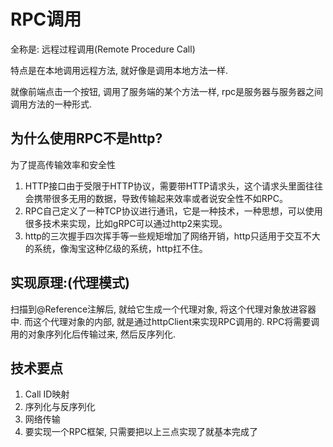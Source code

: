 <!--
Created: Mon May 25 2020 21:42:58 GMT+0800 (China Standard Time)
Modified: Mon May 25 2020 21:55:45 GMT+0800 (China Standard Time)
-->

# RPC调用

全称是: 远程过程调用(Remote Procedure Call)

特点是在本地调用远程方法, 就好像是调用本地方法一样.

就像前端点击一个按钮, 调用了服务端的某个方法一样, rpc是服务器与服务器之间调用方法的一种形式.

## 为什么使用RPC不是http?

为了提高传输效率和安全性

1. HTTP接口由于受限于HTTP协议，需要带HTTP请求头，这个请求头里面往往会携带很多无用的数据，导致传输起来效率或者说安全性不如RPC。
2. RPC自己定义了一种TCP协议进行通讯，它是一种技术，一种思想，可以使用很多技术来实现，比如gRPC可以通过http2来实现。
3. http的三次握手四次挥手等一些规矩增加了网络开销，http只适用于交互不大的系统，像淘宝这种亿级的系统，http扛不住。

## 实现原理:(代理模式)

扫描到@Reference注解后, 就给它生成一个代理对象, 将这个代理对象放进容器中. 而这个代理对象的内部, 就是通过httpClient来实现RPC调用的.
RPC将需要调用的对象序列化后传输过来, 然后反序列化.

## 技术要点 

1. Call ID映射
2. 序列化与反序列化
3. 网络传输
4. 要实现一个RPC框架, 只需要把以上三点实现了就基本完成了
